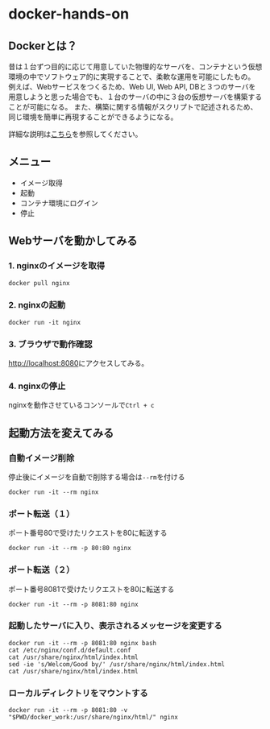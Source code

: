 # docker-hands-on

## Dockerとは？
昔は１台ずつ目的に応じて用意していた物理的なサーバを、コンテナという仮想環境の中でソフトウェア的に実現することで、柔軟な運用を可能にしたもの。
例えば、Webサービスをつくるため、Web UI, Web API, DBと３つのサーバを用意しようと思った場合でも、１台のサーバの中に３台の仮想サーバを構築することが可能になる。
また、構築に関する情報がスクリプトで記述されるため、同じ環境を簡単に再現することができるようになる。

詳細な説明は[こちら](https://docs.docker.jp/engine/introduction/understanding-docker.html)を参照してください。

## メニュー
* イメージ取得
* 起動
* コンテナ環境にログイン
* 停止

## Webサーバを動かしてみる
### 1. nginxのイメージを取得
```sh
docker pull nginx
```

### 2. nginxの起動
```
docker run -it nginx
```

### 3. ブラウザで動作確認
[http://localhost:8080](http://localhost:8080)にアクセスしてみる。

### 4. nginxの停止
nginxを動作させているコンソールで`Ctrl + c`



## 起動方法を変えてみる
### 自動イメージ削除
停止後にイメージを自動で削除する場合は`--rm`を付ける
```
docker run -it --rm nginx
```

### ポート転送（１）
ポート番号80で受けたリクエストを80に転送する
```
docker run -it --rm -p 80:80 nginx
```

### ポート転送（２）
ポート番号8081で受けたリクエストを80に転送する
```
docker run -it --rm -p 8081:80 nginx
```

### 起動したサーバに入り、表示されるメッセージを変更する
```
docker run -it --rm -p 8081:80 nginx bash
cat /etc/nginx/conf.d/default.conf
cat /usr/share/nginx/html/index.html
sed -ie 's/Welcom/Good by/' /usr/share/nginx/html/index.html
cat /usr/share/nginx/html/index.html
```

### ローカルディレクトリをマウントする
```
docker run -it --rm -p 8081:80 -v "$PWD/docker_work:/usr/share/nginx/html/" nginx
```

